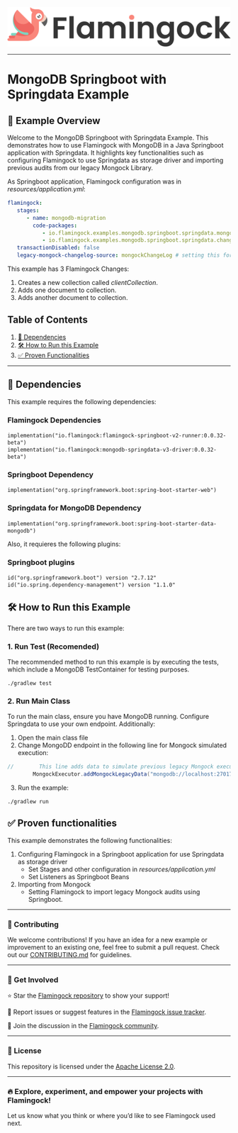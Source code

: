![Header Image](../../misc/logo-with-text.png)
___

# MongoDB Springboot with Springdata Example

## 📖 Example Overview

Welcome to the MongoDB Springboot with Springdata Example. This demonstrates how to use Flamingock with MongoDB in a
Java Springboot application with Springdata. It highlights key functionalities such as configuring Flamingock to use
Springdata as storage driver and importing previous audits from our legacy Mongock Library.

As Springboot application, Flamingock configuration was in *resources/application.yml*:
```yaml
flamingock:
   stages:
      - name: mongodb-migration
        code-packages:
           - io.flamingock.examples.mongodb.springboot.springdata.mongock
           - io.flamingock.examples.mongodb.springboot.springdata.changes
   transactionDisabled: false
   legacy-mongock-changelog-source: mongockChangeLog # setting this for importing Mongock legacy audits
```

This example has 3 Flamingock Changes:
1. Creates a new collection called *clientCollection*.
2. Adds one document to collection.
3. Adds another document to collection.

## Table of Contents

1. [📌 Dependencies](#-dependencies)
2. [🛠 How to Run this Example](#-how-to-run-this-example)
3. [✅ Proven Functionalities](#-proven-functionalities)

---

## 📌 Dependencies

This example requires the following dependencies:
### Flamingock Dependencies
    implementation("io.flamingock:flamingock-springboot-v2-runner:0.0.32-beta")
    implementation("io.flamingock:mongodb-springdata-v3-driver:0.0.32-beta")

### Springboot Dependency
    implementation("org.springframework.boot:spring-boot-starter-web")

### Springdata for MongoDB Dependency
    implementation("org.springframework.boot:spring-boot-starter-data-mongodb")

Also, it requieres the following plugins:
### Springboot plugins
    id("org.springframework.boot") version "2.7.12"
    id("io.spring.dependency-management") version "1.1.0"

## 🛠 How to Run this Example

There are two ways to run this example:

### 1. Run Test (Recomended)
The recommended method to run this example is by executing the tests, which include a MongoDB TestContainer for testing
purposes.
```shell
./gradlew test
```

### 2. Run Main Class
To run the main class, ensure you have MongoDB running. Configure Springdata to use your own endpoint. Additionally:

1. Open the main class file
2. Change MongoDD endpoint in the following line for Mongock simulated execution:
```java
//        This line adds data to simulate previous legacy Mongock executions
        MongockExecutor.addMongockLegacyData("mongodb://localhost:27017/", DATABASE_NAME);
```
3. Run the example:
```shell
./gradlew run
```

## ✅ Proven functionalities

This example demonstrates the following functionalities:
1. Configuring Flamingock in a Springboot application for use Springdata as storage driver
   - Set Stages and other configuration in *resources/application.yml*
   - Set Listeners as Springboot Beans
2. Importing from Mongock
   - Setting Flamingock to import legacy Mongock audits using Springboot.

___

### 📢 Contributing
We welcome contributions! If you have an idea for a new example or improvement to an existing one, feel free to submit a
pull request. Check out our [CONTRIBUTING.md](../../CONTRIBUTING.md) for guidelines.

___

### 🤝 Get Involved
⭐ Star the [Flamingock repository](https://github.com/mongock/flamingock-project) to show your support!

🐞 Report issues or suggest features in the [Flamingock issue tracker](https://github.com/mongock/flamingock-project/issues).

💬 Join the discussion in the [Flamingock community](https://github.com/mongock/flamingock-project/discussions).

___

### 📜 License
This repository is licensed under the [Apache License 2.0](../../LICENSE.md).

___

### 🔥 Explore, experiment, and empower your projects with Flamingock!
Let us know what you think or where you’d like to see Flamingock used next.
